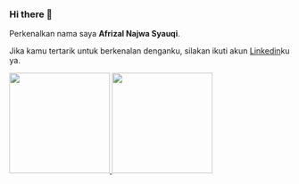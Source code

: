 ### Hi there 👋

Perkenalkan nama saya **Afrizal Najwa Syauqi**.

Jika kamu tertarik untuk berkenalan denganku, silakan ikuti akun [Linkedin](https://www.linkedin.com/in/afrizalnajwasyauqi/)ku ya.

<p align="left">
<a href="https://github.com/AfrizalNajwa">
  <img height="180em" src="https://github-readme-stats-eight-theta.vercel.app/api?username=AfrizalNajwa&show_icons=true&theme=algolia&include_all_commits=true&count_private=true"/>
  <img height="180em" src="https://github-readme-stats-eight-theta.vercel.app/api/top-langs/?username=AfrizalNajwa&layout=compact&langs_count=8&theme=algolia"/>
</a>
</p>

<!--
**AfrizalNajwa/AfrizalNajwa** is a ✨ _special_ ✨ repository because its `README.md` (this file) appears on your GitHub profile.

Here are some ideas to get you started:

- 🔭 I’m currently working on ...
- 🌱 I’m currently learning ...
- 👯 I’m looking to collaborate on ...
- 🤔 I’m looking for help with ...
- 💬 Ask me about ...
- 📫 How to reach me: ...
- 😄 Pronouns: ...
- ⚡ Fun fact: ...
-->
